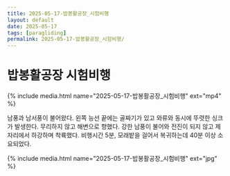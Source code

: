 ```yaml
---
title: 2025-05-17-밥봉활공장_시험비행
layout: default
date: 2025-05-17
tags: [paragliding]
permalink: 2025-05-17-밥봉활공장_시험비행/
---
```


# 밥봉활공장 시험비행

{% include media.html name="2025-05-17-밥봉활공장_시험비행" ext="mp4" %}

남풍과 남서풍이 불어왔다. 왼쪽 능선 끝에는 골짜기가 있고 와류와 동시에 뚜렷한 싱크가 발생한다. 
무리하지 않고 해변으로 향했다. 강한 남풍이 불어와 전진이 되지 않고 제자리에서 하강하며 착륙했다. 
비행시간 5분, 모래밭을 걸어서 복귀하는데 40분 이상 소요되었다.  

{% include media.html name="2025-05-17-밥봉활공장_시험비행" ext="jpg" %}




